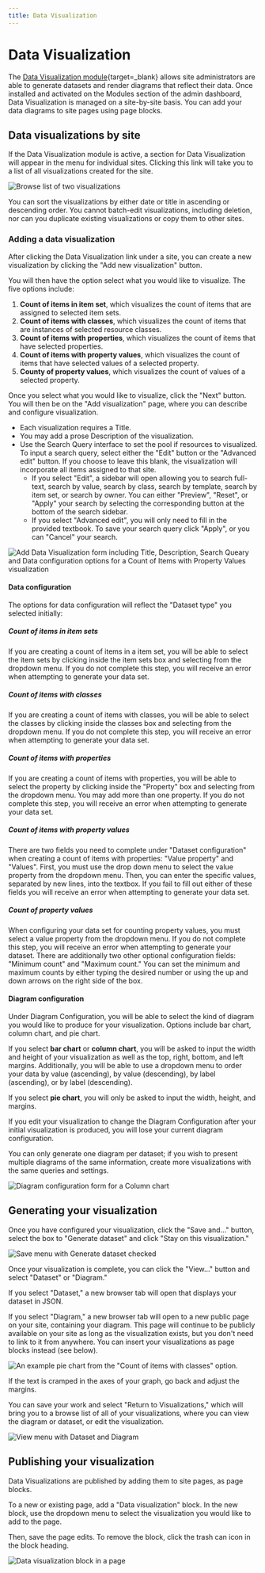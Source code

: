 ```yaml
---
title: Data Visualization
---
```

# Data Visualization

The [Data Visualization module](https://omeka.org/s/modules/Datavis){target=_blank} allows site administrators are able to generate datasets and render diagrams that reflect their data. Once installed and activated on the Modules section of the admin dashboard, Data Visualization is managed on a site-by-site basis. You can add your data diagrams to site pages using page blocks.

## Data visualizations by site
If the Data Visualization module is active, a section for Data Visualization will appear in the menu for individual sites. Clicking this link will take you to a list of all visualizations created for the site. 

![Browse list of two visualizations](../modules/modulesfiles/dataviz_browse.png)

You can sort the visualizations by either date or title in ascending or descending order. You cannot batch-edit visualizations, including deletion, nor can you duplicate existing visualizations or copy them to other sites.

### Adding a data visualization
After clicking the Data Visualization link under a site, you can create a new visualization by clicking the "Add new visualization" button.

You will then have the option select what you would like to visualize. The five options include:

1. **Count of items in item set**, which visualizes the count of items that are assigned to selected item sets.
2. **Count of items with classes**, which visualizes the count of items that are instances of selected resource classes.
3. **Count of items with properties**, which visualizes the count of items that have selected properties.
4. **Count of items with property values**, which visualizes the count of items that have selected values of a selected property.
5. **County of property values**, which visualizes the count of values of a selected property.

Once you select what you would like to visualize, click the "Next" button. You will then be on the "Add visualization" page, where you can describe and configure visualization.

- Each visualization requires a Title.
- You may add a prose Description of the visualization.
- Use the Search Query interface to set the pool if resources to visualized. To input a search query, select either the "Edit" button or the "Advanced edit" button. If you choose to leave this blank, the visualization will incorporate all items assigned to that site.
    - If you select "Edit", a sidebar will open allowing you to search full-text, search by value, search by class, search by template, search by item set, or search by owner. You can either "Preview", "Reset", or "Apply" your search by selecting the corresponding button at the bottom of the search sidebar.
    - If you select "Advanced edit", you will only need to fill in the provided textbook. To save your search query click "Apply", or you can "Cancel" your search.

![Add Data Visualization form including Title, Description, Search Queary and Data configuration options for a Count of Items with Property Values visualization](../modules/modulesfiles/dataviz_editVisualization.png)

#### Data configuration
The options for data configuration will reflect the "Dataset type" you selected initially:

##### Count of items in item sets
If you are creating a count of items in a item set, you will be able to select the item sets by clicking inside the item sets box and selecting from the dropdown menu. If you do not complete this step, you will receive an error when attempting to generate your data set.

##### Count of items with classes
If you are creating a count of items with classes, you will be able to select the classes by clicking inside the classes box and selecting from the dropdown menu. If you do not complete this step, you will receive an error when attempting to generate your data set.

##### Count of items with properties
If you are creating a count of items with properties, you will be able to select the property by clicking inside the "Property" box and selecting from the dropdown menu. You may add more than one property. If you do not complete this step, you will receive an error when attempting to generate your data set.

##### Count of items with property values
There are two fields you need to complete under "Dataset configuration" when creating a count of items with properties: "Value property" and "Values". First, you must use the drop down menu to select the value property from the dropdown menu. Then, you can enter the specific values, separated by new lines, into the textbox. If you fail to fill out either of these fields you will receive an error when attempting to generate your data set.

##### Count of property values
When configuring your data set for counting property values, you must select a value property from the dropdown menu. If you do not complete this step, you will receive an error when attempting to generate your dataset. There are additionally two other optional configuration fields: "Minimum count" and "Maximum count." You can set the minimum and maximum counts by either typing the desired number or using the up and down arrows on the right side of the box.

#### Diagram configuration
Under Diagram Configuration, you will be able to select the kind of diagram you would like to produce for your visualization. Options include bar chart, column chart, and pie chart.

If you select **bar chart** or **column chart**, you will be asked to input the width and height of your visualization as well as the top, right, bottom, and left margins. Additionally, you will be able to use a dropdown menu to order your data by value (ascending), by value (descending), by label (ascending), or by label (descending).

If you select **pie chart**, you will only be asked to input the width, height, and margins.

If you edit your visualization to change the Diagram Configuration after your initial visualization is produced, you will lose your current diagram configuration.

You can only generate one diagram per dataset; if you wish to present multiple diagrams of the same information, create more visualizations with the same queries and settings.

![Diagram configuration form for a Column chart](../modules/modulesfiles/dataviz_diagramConfig.png)

## Generating your visualization
Once you have configured your visualization, click the "Save and..." button, select the box to "Generate dataset" and click "Stay on this visualization."

![Save menu with Generate dataset checked](../modules/modulesfiles/dataviz_saveGenerate.png)

Once your visualization is complete, you can click the "View..." button and select "Dataset" or "Diagram."

If you select "Dataset," a new browser tab will open that displays your dataset in JSON.

If you select "Diagram," a new browser tab will open to a new public page on your site, containing your diagram. This page will continue to be publicly available on your site as long as the visualization exists, but you don't need to link to it from anywhere. You can insert your visualizations as page blocks instead (see below).

![An example pie chart from the "Count of items with classes" option.](modulesfiles/dataviz_piechart.png)

If the text is cramped in the axes of your graph, go back and adjust the margins.

You can save your work and select "Return to Visualizations," which will bring you to a browse list of all of your visualizations, where you can view the diagram or dataset, or edit the visualization.

![View menu with Dataset and Diagram](../modules/modulesfiles/dataviz_viewMenu.png)

## Publishing your visualization
Data Visualizations are published by adding them to site pages, as page blocks.

To a new or existing page, add a "Data visualization" block. In the new block, use the dropdown menu to select the visualization you would like to add to the page.

Then, save the page edits. To remove the block, click the trash can icon in the block heading.

![Data visualization block in a page](../modules/modulesfiles/dataviz_block.png)
